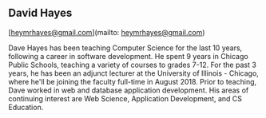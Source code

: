 ## David Hayes

[heymrhayes@gmail.com](mailto: heymrhayes@gmail.com)

Dave Hayes has been teaching Computer Science for the last 10 years, following a career in software development.  He spent 9 years in Chicago Public Schools, teaching a variety of courses to grades 7-12.  For the past 3 years, he has been an adjunct lecturer at the University of Illinois - Chicago, where he'll be joining the faculty full-time in August 2018.   Prior to teaching, Dave worked in web and database application development.  His areas of continuing interest are Web Science, Application Development, and CS Education.

